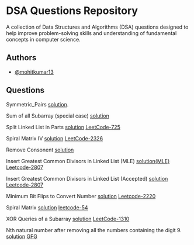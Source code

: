 
# DSA Questions Repository



A collection of Data Structures and Algorithms (DSA) questions designed to help improve problem-solving skills and understanding of fundamental concepts in computer science.



## Authors

- [@mohitkumar13](https://github.com/mohitverma13)


## Questions
Symmetric_Pairs [solution](https://github.com/mohitverma13/DSA_Questions/blob/main/Symmetric_Pairs.cpp).

Sum of all Subarray (special case) [solution](https://github.com/mohitverma13/DSA_Questions/blob/main/sum_of_all_subarray.cpp)

Split Linked List in Parts [solution](https://github.com/mohitverma13/DSA_Questions/blob/main/Split_Linked_List_in_Parts.cpp) [LeetCode-725](https://leetcode.com/problems/split-linked-list-in-parts/description/)

Spiral Matrix IV [solution](https://github.com/mohitverma13/DSA_Questions/blob/main/SpiralMatrix4.cpp) [LeetCode-2326](https://leetcode.com/problems/spiral-matrix-iv/description/)

Remove Consonent [solution](https://github.com/mohitverma13/DSA_Questions/blob/main/remove_Consonent.cpp)

Insert Greatest Common Divisors in Linked List (MLE) [solution(MLE)](https://github.com/mohitverma13/DSA_Questions/blob/main/InsertGCDinLL.cpp) [Leetcode-2807](https://leetcode.com/problems/insert-greatest-common-divisors-in-linked-list/description/)

Insert Greatest Common Divisors in Linked List (Accepted) [solution](https://github.com/mohitverma13/DSA_Questions/blob/main/InsertGCDinLL(Accepted).cpp) [Leetcode-2807](https://leetcode.com/problems/insert-greatest-common-divisors-in-linked-list/description/)

Minimum Bit Flips to Convert Number [solution](https://github.com/mohitverma13/DSA_Questions/blob/main/Minimum%20Bit_Flips_to_Convert_Number.cpp) [Leetcode-2220](https://leetcode.com/problems/minimum-bit-flips-to-convert-number/description/)

Spiral Matrix [solution](https://github.com/mohitverma13/DSA_Questions/blob/main/Spiral_Matrix_1.cpp) [leetcode-54](https://leetcode.com/problems/spiral-matrix/)

XOR Queries of a Subarray [solution](https://github.com/mohitverma13/DSA_Questions/blob/main/XOR_Queries_of_a_Subarray.cpp) [LeetCode-1310](https://leetcode.com/problems/xor-queries-of-a-subarray/description/)

Nth natural number after removing all the numbers containing the digit 9. [solution](https://github.com/mohitverma13/DSA_Questions/blob/main/nth_natural_number_after_removing_all_the_numbers_containing_the_digit_9.cpp) [GFG](https://www.geeksforgeeks.org/problems/nth-natural-number/1)
